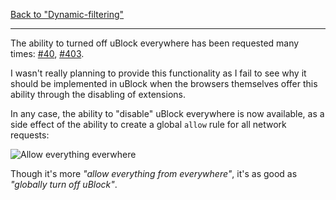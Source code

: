 [Back to "Dynamic-filtering"](https://github.com/gorhill/uBlock/wiki/Dynamic-filtering)

***

The ability to turned off uBlock everywhere has been requested many times: [#40](https://github.com/gorhill/uBlock/issues/40), [#403](https://github.com/gorhill/uBlock/issues/403).

I wasn't really planning to provide this functionality as I fail to see why it should be implemented in uBlock when the browsers themselves offer this ability through the disabling of extensions.

In any case, the ability to "disable" uBlock everywhere is now available, as a side effect of the ability to create a global `allow` rule for all network requests:

![Allow everything everwhere](https://cloud.githubusercontent.com/assets/585534/6097114/04368716-af7e-11e4-8ca8-49ffdaa49fa6.png)

Though it's more _"allow everything from everywhere"_, it's as good as _"globally turn off uBlock"_.